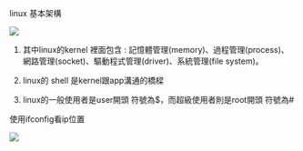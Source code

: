 linux 基本架構

![](https://i.imgur.com/vqBlx6K.png)

1. 其中linux的kernel 裡面包含 : 記憶體管理(memory)、過程管理(process)、網路管理(socket)、驅動程式管理(driver)、系統管理(file system)。

2. linux的 shell 是kernel跟app溝通的橋樑

3. linux的一般使用者是user開頭 符號為$，而超級使用者則是root開頭 符號為#

使用ifconfig看ip位置

![](https://i.imgur.com/G0VctXM.png)